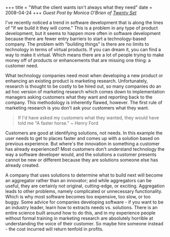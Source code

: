 +++
title = "What the client wants isn't always what they need"
date = 2008-04-24
+++
_Guest Post by Monica O'Brien of [Twenty Set](http://www.twentyset.com/)_ 

I've recently noticed a trend in software development that is along the lines of "If we build it they will come." This is a problem in any type of product development, but it seems to happen more often in software development because there are fewer entry barriers to start a technology-based company. The problem with "building things" is there are no limits to technology in terms of virtual products. If you can dream it, you can find a way to make it virtual. Which means there are a lot of people trying to make money off of products or enhancements that are missing one thing: a customer need. 

What technology companies need most when developing a new product or enhancing an existing product is marketing research. Unfortunately, research is thought to be costly to be hired out, so many companies do an ad hoc version of marketing research which comes down to implementation managers asking customers what they want and reporting back to the company. This methodology is inherently flawed, however. The first rule of marketing research is you don't ask your customers what they want.

> If I'd have asked my customers what they wanted, they would have told me "A faster horse." ~ Henry Ford

Customers are good at identifying solutions, not needs. In this example the user needs to get to places faster and comes up with a solution based on previous experience. But where's the innovation in something a customer has already experienced? Most customers don't understand technology the way a software developer would, and the solutions a customer presents cannot be new or different because they are solutions someone else has already created. 

A company that uses solutions to determine what to build next will become an aggregator rather than an innovator; and while aggregators can be useful, they are certainly not original, cutting-edge, or exciting. Aggregation leads to other problems, namely complicated or unnecessary functionality. Which is why most software becomes too expensive, too slow, or too buggy. Some advice for companies developing software - if you want to be an industry leader, learn how to extracts needs vs. solutions. There is an entire science built around how to do this, and in my experience people without formal training in marketing research are absolutely horrible at understanding the voice of their customer. So maybe hire someone instead - the cost incurred will return tenfold in profits.